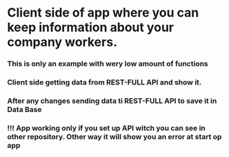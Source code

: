 # Client side of app where you can keep information about your company workers. 

### This is only an example with wery low amount of functions

### Client side getting data from REST-FULL API and show it.
### After any changes sending data ti REST-FULL API to save it in Data Base
### !!! App working only if you set up API witch you can see in other repository. Other way it will show you an error at start op app
